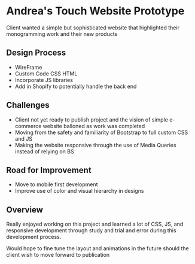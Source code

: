 # Andrea's Touch Website Prototype 

Client wanted a simple but sophisticated website that highlighted their monogramming work and their new products

## Design Process

* WireFrame
* Custom Code CSS HTML 
* Incorporate JS libraries
* Add in Shopify to potentially handle the back end

## Challenges 

* Client not yet ready to publish project and the vision of simple e-commerce website balloned as work was completed
* Moving from the safety and familiarity of Bootstrap to full custom CSS and JS
* Making the website responsive through the use of Media Queries instead of relying on BS

## Road for Improvement
* Move to mobile first development
* Improve use of color and visual hierarchy in designs

## Overview

Really enjoyed working on this project and learned a lot of CSS, JS, and responsive development  through study and trial and error during this development process. 


Would hope to fine tune the layout and animations in the future should the client wish to move forward to publication 
